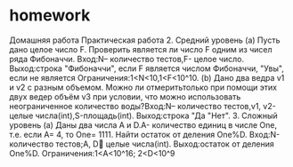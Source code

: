 # homework
Домашняя работа
Практическая работа
2. Средний уровень
 (a) Пусть дано целое число F. Проверить является ли число F одним из чисел ряда Фибоначчи.
 Вход:N– количество тестов,F- целое число.
 Выход:строка "Фибоначчи", если F является числом Фибоначчи, "Увы", если не является
 Ограничения:1<N<10,1<F<10^10.
 (b) Дано два ведра v1 и v2 с разным объемом. Можно ли отмеритьтолько при помощи этих двух ведер объём v3 при условии, что можно использовать неограниченное количество воды?Вход:N– количество тестов,v1, v2- целые числа(int),S-площадь(int).
 Выход:строка "Да "Нет".
 3. Сложный уровень
 (a) Даны два числа A и D.A- количество единиц в числе One, т.е. если A= 4, то One= 1111. Найти остаток от деления One%D.
 Вход:N- количество тестов;A, D целые числа(int).
 Выход:остаток от деления One%D.
 Ограничения:1<A<10^16; 2<D<10^9
